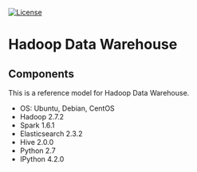 [![License](https://img.shields.io/badge/license-Apache%202-blue.svg)](LICENSE)

Hadoop Data Warehouse
====================

Components
----------
This is a reference model for Hadoop Data Warehouse.

* OS: Ubuntu, Debian, CentOS
* Hadoop 2.7.2
* Spark 1.6.1
* Elasticsearch 2.3.2
* Hive 2.0.0
* Python 2.7
* IPython 4.2.0
